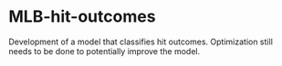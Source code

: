 # MLB-hit-outcomes
Development of a model that classifies hit outcomes. Optimization still needs to be done to potentially improve the model.
